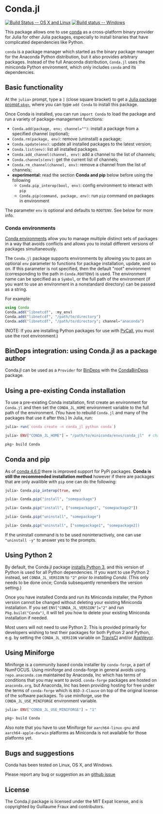# Conda.jl

[![Build Status -- OS X and Linux](https://travis-ci.org/JuliaPy/Conda.jl.svg?branch=master)](https://travis-ci.org/JuliaPy/Conda.jl)
[![Build status -- Windows](https://ci.appveyor.com/api/projects/status/edlxohso05re3v40/branch/master?svg=true)](https://ci.appveyor.com/project/StevenGJohnson/conda-jl)

This package allows one to use [conda](http://conda.pydata.org/) as a cross-platform binary provider for Julia for other Julia packages,
especially to install binaries that have complicated dependencies
like Python.

`conda` is a package manager which started as the binary package manager for the
Anaconda Python distribution, but it also provides arbitrary packages. Instead
of the full Anaconda distribution, `Conda.jl` uses the miniconda Python
environment, which only includes `conda` and its dependencies.

## Basic functionality

At the `julia>` prompt,
type a `]` (close square bracket) to get a [Julia package prompt `pkg>`](https://docs.julialang.org/en/v1/stdlib/Pkg/),
where you can type `add Conda` to install this package.

Once Conda is installed, you can run `import Conda` to load the package and run a variety of package-management functions:

- `Conda.add(package, env; channel="")`: install a package from a specified channel (optional);
- `Conda.rm(package, env)`: remove (uninstall) a package;
- `Conda.update(env)`: update all installed packages to the latest version;
- `Conda.list(env)`: list all installed packages.
- `Conda.add_channel(channel, env)`: add a channel to the list of channels;
- `Conda.channels(env)`: get the current list of channels;
- `Conda.rm_channel(channel, env)`: remove a channel from the list of channels;
- **experimental:** read the section **Conda and pip** below before using the following
    - `Conda.pip_interop(bool, env)`: config environment to interact with `pip`
    - `Conda.pip(command, package, env)`: run `pip` command on packages in environment

The parameter `env` is optional and defaults to `ROOTENV`. See below for more info.

### Conda environments

[Conda environments](http://conda.pydata.org/docs/using/envs.html) allow you to
manage multiple distinct sets of packages in a way that avoids conflicts and
allows you to install different versions of packages simultaneously.

The `Conda.jl` package supports environments by allowing you to pass an optional
`env` parameter to functions for package installation, update, and so on. If
this parameter is not specified, then the default "root" environment
(corresponding to the path in `Conda.ROOTENV`) is used. The environment name can
be specified as a `Symbol`, or the full path of the environment
(if you want to use an environment in a nonstandard directory) can
be passed as a string.

For example:

```julia
using Conda
Conda.add("libnetcdf", :my_env)
Conda.add("libnetcdf", "/path/to/directory")
Conda.add("libnetcdf", "/path/to/directory"; channel="anaconda")
```

(NOTE: If you are installing Python packages for use with
[PyCall](https://github.com/JuliaPy/PyCall.jl), you must use the root
environment.)

## BinDeps integration: using Conda.jl as a package author

Conda.jl can be used as a `Provider` for
[BinDeps](https://github.com/JuliaLang/BinDeps.jl) with the
[CondaBinDeps](https://github.com/JuliaPackaging/CondaBinDeps.jl)
package.

## Using a pre-existing Conda installation
To use a pre-existing Conda installation, first create an environment for
`Conda.jl` and then set the `CONDA_JL_HOME` environment variable to the full
path of the environment.
(You have to rebuild `Conda.jl` and many of the packages that use it after this.)
In Julia, run:

```jl
julia> run(`conda create -n conda_jl python conda`)

julia> ENV["CONDA_JL_HOME"] = "/path/to/miniconda/envs/conda_jl"  # change this to your path

pkg> build Conda
```

## Conda and pip
As of [conda 4.6.0](https://docs.conda.io/projects/conda/en/latest/user-guide/configuration/pip-interoperability.html#improving-interoperability-with-pip) there is improved support for PyPi packages.
**Conda is still the recommended installation method** however if there are packages that are only availible with `pip` one can do the following:

```jl
julia> Conda.pip_interop(true, env)

julia> Conda.pip("install", "somepackage")

julia> Conda.pip("install", ["somepackage1", "somepackage2"])

julia> Conda.pip("uninstall", "somepackage")

julia> Conda.pip("uninstall", ["somepackage1", "somepackage2])
```

If the uninstall command is to be used noninteractively, one can use `"uninstall -y"` to answer yes to the prompts.

## Using Python 2
By default, the Conda.jl package [installs Python 3]((https://conda.io/docs/py2or3.htm)),
and this version of Python is used for all Python dependencies.  If you want to
use Python 2 instead, set `CONDA_JL_VERSION` to `"2"` *prior to installing Conda*.
(This only needs to be done once; Conda subsequently remembers the version setting.)

Once you have installed Conda and run its Miniconda installer, the Python version
cannot be changed without deleting your existing Miniconda installation.
If you set `ENV["CONDA_JL_VERSION"]="2"` and run `Pkg.build("Conda")`, it will
tell you how to delete your existing Miniconda installation if needed.

Most users will not need to use Python 2. This is provided primarily for developers wishing to test their packages for both Python 2 and Python, e.g. by setting the `CONDA_JL_VERSION`
variable on [TravisCI](https://docs.travis-ci.com/user/environment-variables/) and/or [AppVeyor](https://www.appveyor.com/docs/build-configuration/#environment-variables).

## Using Miniforge

Miniforge is a community based conda installer by `conda-forge`, a part of NumFOCUS.
Using miniforge and conda-forge in general avoids using `repo.anaconda.com`
maintained by Anaconda, Inc which has terms of conditions that you may want to avoid.
`conda-forge` packages are hosted on `anaconda.org`, but Anaconda, Inc has been
providing hosting for free under the terms of `conda-forge` which is `BSD-3-Clause`
on top of the original license of the software packages. To use miniforge, use
the `CONDA_JL_USE_MINIFORGE` environment variable.

```jl
julia> ENV["CONDA_JL_USE_MINIFORGE"] = "1"

pkg> build Conda
```

Also note that you have to use Miniforge for `aarch64-linux-gnu` and
`aarch64-apple-darwin` platforms as Miniconda is not available for those platforms yet.

## Bugs and suggestions

Conda has been tested on Linux, OS X, and Windows.

Please report any bug or suggestion as an
[github issue](https://github.com/JuliaPy/Conda.jl/issues)

## License

The Conda.jl package is licensed under the MIT Expat license, and is copyrighted
by Guillaume Fraux and contributors.
